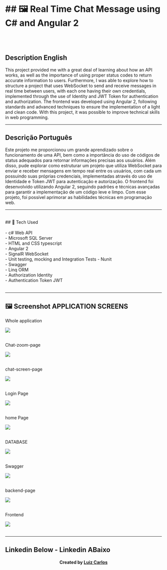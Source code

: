 <h1>## 🖼  Real Time Chat Message using C# and Angular 2 </h1><br/>
<br/>
<h2>Description English</h2>
<p>This project provided me with a great deal of learning about how an API works, as well as the importance of using proper status codes to return accurate information to users. Furthermore, I was able to explore how to structure a project that uses WebSocket to send and receive messages in real time between users, with each one having their own credentials, implemented through the use of Identity and JWT Token for authentication and authorization. The frontend was developed using Angular 2, following standards and advanced techniques to ensure the implementation of a light and clean code. With this project, it was possible to improve technical skills in web programming. </p>
<hr>
<h2>Descrição Português</h2>
<p>Este projeto me proporcionou um grande aprendizado sobre o funcionamento de uma API, bem como a importância do uso de códigos de status adequados para retornar informações precisas aos usuários. Além disso, pude explorar como estruturar um projeto que utiliza WebSocket para enviar e receber mensagens em tempo real entre os usuários, com cada um possuindo suas próprias credenciais, implementadas através do uso de Identidade e Token JWT para autenticação e autorização. O frontend foi desenvolvido utilizando Angular 2, seguindo padrões e técnicas avançadas para garantir a implementação de um código leve e limpo. Com esse projeto, foi possível aprimorar as habilidades técnicas em programação web. </p>

<hr>
<br/>
## 🚀 Tech Used<br/>
<br/>
- c# Web API<br/>
- Microsoft SQL Server <br/>
- HTML and CSS typescript<br/>
- Angular 2<br/>
-   SignalR WebSocket<br/>
-   Unit testing, mocking and Integration Tests
-   Nunit <br/>
-   Swagger <br/>
-   Linq ORM <br/>
-   Authorization Identity <br/>
-   Authentication Token JWT  <br/>

<br/>
<hr>


## 🖼 Screenshot APPLICATION SCREENS <br/>
<p>Whole application</p><img src="images/chat-gift.gif">
<br/>
<br/>
<p>Chat-zoom-page</p><img src="images/chat-view.JPG">
<br/>
<br/>
<p>chat-screen-page</p><img src="images/chat-whole-page.JPG">
<br/>
<br/>
<p>Login Page</p><img src="images/login-page.JPG">
<br/>
<br/>
<p>home Page</p><img src="images/home.JPG">
<br/>
<br/>
<p>DATABASE</p><img src="images/database.JPG">
<br/>
<br/>
<p>Swagger</p><img src="images/swagger.JPG">
<br/>
<br/>
<p>backend-page</p><img src="images/tests.JPG">
<br/>
<br/>
<p>Frontend</p><img src="images/front-end.JPG">
<br/>
<br/>

<hr>

## Linkedin Below - Linkedin ABaixo

<h4 align="center">
   Created by   <a href="https://www.linkedin.com/in/luiz-carlos-b50693173/" target="_blank"> Luiz Carlos </a>
</h4>

</html>
